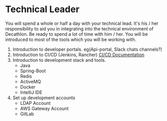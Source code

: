 # Technical Leader
You will spend a whole or half a day with your technical lead. It's his / her responsibility to aid you in integrating into 
the technical environment of Decathlon. Be ready to spend a lot of time with him / her. You will be introduced to most of the tools which you will be working with. 

1. Introduction to developer portals. eg(Api-portal, Slack chats channels?)
2. Introduction to CI/CD (Jenkins, Rancher)
    <a href ="https://tech-china-doc.subsidia.org/#what-is-ci-cd">CI/CD Documentation</a>
3. Introduction to development stack and tools.
    * Java    
    * Spring-Boot
    * Redis
    * ActiveMQ
    * Docker
    * IntelliJ IDE
5. Set up development accounts 
    * LDAP Account
    * AWS Gateway Account
    * GitLab